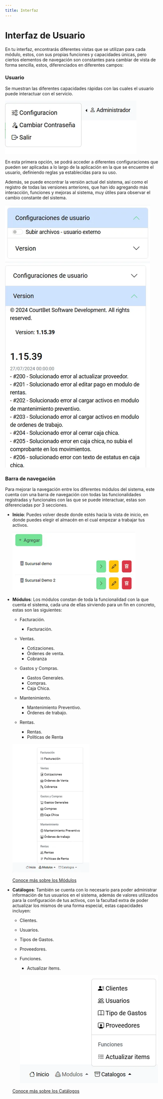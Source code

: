 ```yaml
---
title: Interfaz
---
```


# Interfaz de Usuario

En tu interfaz, encontrarás diferentes vistas que se utilizan para cada módulo, estos, con sus propias funciones y capacidades únicas, pero ciertos elementos de navegación son constantes para cambiar de vista de forma sencilla, estos, diferenciados en diferentes campos:

### Usuario

  Se muestran las diferentes capacidades rápidas con las cuales el usuario puede interactuar con el servicio.
  
  ![alt text](../../../assets/int1.webp)

  En esta primera opción, se podrá acceder a diferentes configuraciones que pueden ser aplicadas a lo largo de la aplicación en la que se encuentre el usuario, definiendo reglas ya establecidas para su uso.

  Además, se puede encontrar la versión actual del sistema, así como el registro de todas las versiones anteriores, que han ido agregando más interacción, funciones y mejoras al sistema, muy útiles para observar el cambio constante del sistema.

![alt text](../../../assets/int4.webp)
![alt text](../../../assets/int5.webp)

### Barra de navegación

  Para mejorar la navegación entre los diferentes módulos del sistema, este cuenta con una barra de navegación con todas las funcionalidades registradas y funcionales con las que se puede interactuar, estas son diferenciadas por 3 secciones.

- **Inicio**: Puedes volver desde donde estés hacia la vista de inicio, en donde puedes elegir el almacén en el cual empezar a trabajar tus activos.
  
  ![alt text](../../../assets/int6_5.webp)

- **Módulos**: Los módulos constan de toda la funcionalidad con la que cuenta el sistema, cada una de ellas sirviendo para un fin en concreto, estas son las siguientes:
  - Facturación.
  
    - Facturación.

  - Ventas.
  
    - Cotizaciones.
    - Órdenes de venta.
    - Cobranza
  
  - Gastos y Compras.
  
    - Gastos Generales.
    - Compras.
    - Caja Chica.
  
  - Mantenimiento.
  
    - Mantenimiento Preventivo.
    - Órdenes de trabajo.
  
  - Rentas.
  
    - Rentas.
    - Políticas de Renta
  
  ![alt text](../../../assets/int2_5.webp)

     [Conoce más sobre los Módulos](modulos.md)

- **Catálogos**: También se cuenta con lo necesario para poder administrar información de tus usuarios en el sistema, además de valores utilizados para la configuración de tus activos, con la facultad extra de poder actualizar los mismos de una forma especial, estas capacidades incluyen:

  - Clientes.
  - Usuarios.
  - Tipos de Gastos.
  - Proveedores.
  
  - Funciones.
  
    - Actualizar ítems.
  
    ![alt text](../../../assets/int3.webp)
  
   [Conoce más sobre los Catálogos](catalogos.md)


